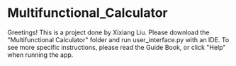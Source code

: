 # Multifunctional_Calculator

Greetings! 
This is a project done by Xixiang Liu.
Please download the "Multifunctional Calculator" folder and run user_interface.py with an IDE.
To see more specific instructions, please read the Guide Book, or click "Help" when running the app.
